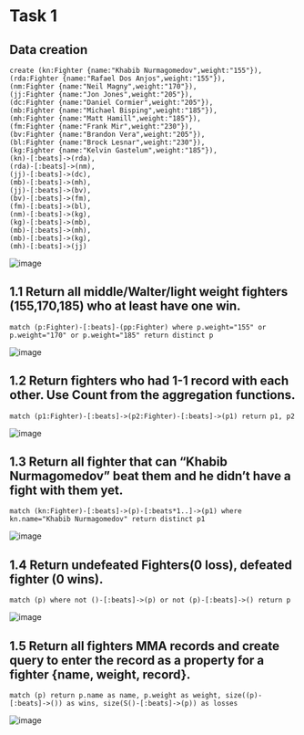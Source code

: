 # Task 1
## Data creation
```
create (kn:Fighter {name:"Khabib Nurmagomedov",weight:"155"}),
(rda:Fighter {name:"Rafael Dos Anjos",weight:"155"}),
(nm:Fighter {name:"Neil Magny",weight:"170"}),
(jj:Fighter {name:"Jon Jones",weight:"205"}),
(dc:Fighter {name:"Daniel Cormier",weight:"205"}),
(mb:Fighter {name:"Michael Bisping",weight:"185"}),
(mh:Fighter {name:"Matt Hamill",weight:"185"}),
(fm:Fighter {name:"Frank Mir",weight:"230"}),
(bv:Fighter {name:"Brandon Vera",weight:"205"}),
(bl:Fighter {name:"Brock Lesnar",weight:"230"}),
(kg:Fighter {name:"Kelvin Gastelum",weight:"185"}),
(kn)-[:beats]->(rda),
(rda)-[:beats]->(nm),
(jj)-[:beats]->(dc),
(mb)-[:beats]->(mh),
(jj)-[:beats]->(bv),
(bv)-[:beats]->(fm),
(fm)-[:beats]->(bl),
(nm)-[:beats]->(kg),
(kg)-[:beats]->(mb),
(mb)-[:beats]->(mh),
(mb)-[:beats]->(kg),
(mh)-[:beats]->(jj)
```
![image](https://user-images.githubusercontent.com/54617201/165946036-fc06f3a9-2fcd-403d-8d96-d7206e35741a.png)

## 1.1 Return all middle/Walter/light weight fighters (155,170,185) who at least have one win. 
```
match (p:Fighter)-[:beats]-(pp:Fighter) where p.weight="155" or p.weight="170" or p.weight="185" return distinct p
```
![image](https://user-images.githubusercontent.com/54617201/165946982-48483e83-e33c-491a-98bd-d92e76661370.png)

## 1.2 Return fighters who had 1-1 record with each other. Use Count from the aggregation functions. 
```
match (p1:Fighter)-[:beats]->(p2:Fighter)-[:beats]->(p1) return p1, p2
```
![image](https://user-images.githubusercontent.com/54617201/165948689-85b2da14-967b-411a-935e-7eeb059d9ec8.png)

## 1.3 Return all fighter that can “Khabib Nurmagomedov” beat them and he didn’t have a fight with them yet.
```
match (kn:Fighter)-[:beats]->(p)-[:beats*1..]->(p1) where kn.name="Khabib Nurmagomedov" return distinct p1
```
![image](https://user-images.githubusercontent.com/54617201/165950215-730e7d6a-089e-4c7c-b857-0593c85f83ea.png)

## 1.4 Return undefeated Fighters(0 loss), defeated fighter (0 wins). 
```
match (p) where not ()-[:beats]->(p) or not (p)-[:beats]->() return p
```
![image](https://user-images.githubusercontent.com/54617201/165954581-ef50aef3-143f-457f-b0ad-56f8f9ac31ac.png)

## 1.5 Return all fighters MMA records and create query to enter the record as a property for a fighter {name, weight, record}. 
```
match (p) return p.name as name, p.weight as weight, size((p)-[:beats]->()) as wins, size(S()-[:beats]->(p)) as losses
```
![image](https://user-images.githubusercontent.com/54617201/165956613-0492a333-c2a9-49bb-a9fd-c7cfcafb7f34.png)
